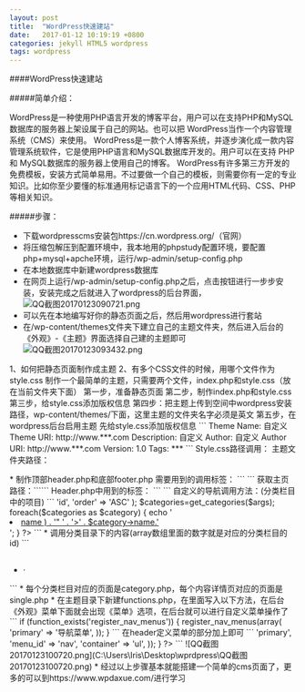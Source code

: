 ```yaml
---
layout: post
title:  "WordPress快速建站"
date:   2017-01-12 10:19:19 +0800
categories: jekyll HTML5 wordpress
tags: wordpress
---
```


####WordPress快速建站

#####简单介绍：
<p>WordPress是一种使用PHP语言开发的博客平台，用户可以在支持PHP和MySQL数据库的服务器上架设属于自己的网站。也可以把 WordPress当作一个内容管理系统（CMS）来使用。
WordPress是一款个人博客系统，并逐步演化成一款内容管理系统软件，它是使用PHP语言和MySQL数据库开发的。用户可以在支持 PHP 和 MySQL数据库的服务器上使用自己的博客。
WordPress有许多第三方开发的免费模板，安装方式简单易用。不过要做一个自己的模板，则需要你有一定的专业知识。比如你至少要懂的标准通用标记语言下的一个应用HTML代码、CSS、PHP等相关知识。</p>

#####步骤：
* 下载wordpresscms安装包https://cn.wordpress.org/（官网）
* 将压缩包解压到配置环境中，我本地用的phpstudy配置环境，要配置php+mysql+apche环境，运行/wp-admin/setup-config.php
* 在本地数据库中新建wordpress数据库
* 在网页上运行/wp-admin/setup-config.php之后，点击按钮进行一步步安装，安装完成之后就进入了wordpress的后台界面，
![QQ截图20170123090721.png](C:\Users\Iris\Desktop\wprdpress\QQ截图20170123090721.png)
* 可以先在本地编写好你的静态页面之后，然后用wordpress进行套站
* 在/wp-content/themes文件夹下建立自己的主题文件夹，然后进入后台的《外观》-《主题》界面选择自己建的主题即可
![QQ截图20170123093432.png](C:\Users\Iris\Desktop\wprdpress\QQ截图20170123093432.png)
<p>1、如何把静态页面制作成主题
2、有多个CSS文件的时候，用哪个文件作为style.css
制作一个最简单的主题，只需要两个文件，index.php和style.css（放在当前文件夹下面）
第一步，准备静态页面
第二步，制作index.php和style.css
第三步，给style.css添加版权信息
第四步：把主题上传到空间中wordpress安装路径，wp-content/themes/下面，这里主题的文件夹名字必须是英文
第五步，在wordpress后台启用主题
先给style.css添加版权信息
   ```
    Theme Name: 自定义 
    Theme URI: http://www.***.com 
    Description: 自定义
    Author: 自定义 
    Author URI: http://www.***.com
    Version: 1.0 
    Tags: ***
    ```
Style.css路径调用：<?php bloginfo( 'stylesheet_url' ); ?>
主题文件夹路径：<?php bloginfo('template_directory'); ?>
</p>
* 制作顶部header.php和底部footer.php
需要用到的调用标签：
```
<?php get_header();?>
<?php get_footer();?>
<?php get_sidebar();?>
```
获取主页路径：```<?php echo get_option('home'); ?>```
Header.php中用到的标签：
```
<meta http-equiv="Content-Type" content="text/html; charset=<?php bloginfo( 'charset' ); ?>" />
<title><?php wp_title(''); ?><?php if(wp_title('', false)) { echo ' | '; } ?> <?php bloginfo('name'); ?></title>	
<?php wp_head(); ?>
```
自定义的导航调用方法：(分类栏目中的项目)
```
  <?php
$args=array(
  'orderby' => 'id',
  'order' => 'ASC'
  );
$categories=get_categories($args);
  foreach($categories as $category) { 
    echo '<li class="thisclass"><a href="' . get_category_link( $category->term_id ) . '" title="' . sprintf( __( "View all posts in %s" ), $category->name ) . '" ' . '>' . $category->name.'</a></li>';
    } 
?>
```
* 调用分类目录下的内容(array数组里面的数字就是对应的分类栏目的id)
```
<?php $display_categories = array(1,3,4,130,6,7,8,5); 
		foreach ($display_categories as $category) { ?>
<div class="P_category">
<?php query_posts("showposts=8&cat=$category")?>
<h2 class="P_c_one"><a href="<?php echo get_category_link($category);?>"><?php single_cat_title(); ?></a></h2>
    <ul class="p_news">
<?php while (have_posts()) : the_post(); ?>
    <li>· <a href="<?php the_permalink() ?>" title="<?php the_title(); ?>"><?php echo mb_strimwidth(get_the_title(), 0, 40, '…'); ?>
</a> </li>
<?php endwhile; ?>
    </ul>
    </div>
<?php } wp_reset_query();?>
```
* 每个分类栏目对应的页面是category.php，每个内容详情页对应的页面是single.php
* 在主题目录下新建functions.php，在里面写入以下方法，在后台《外观》菜单下面就会出现《菜单》选项，在后台就可以进行自定义菜单操作了
  ```
  if (function_exists('register_nav_menus')) {
    register_nav_menus(array(
        'primary' => '导航菜单',
    ));
}
  ```
  在header定义菜单的部分加上即可
   ```
   <?php
        if (function_exists('wp_nav_menu')) {
            wp_nav_menu(array(
                'theme_location' => 'primary',
                'menu_id' => 'nav',
                'container' => 'ul',
            ));
        }
        ?>
   ```
![QQ截图20170123100720.png](C:\Users\Iris\Desktop\wprdpress\QQ截图20170123100720.png)
* 经过以上步骤基本就能搭建一个简单的cms页面了，更多的可以到https://www.wpdaxue.com/进行学习
